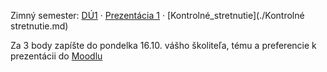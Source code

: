Zimný semester: [DÚ1](./DÚ1.md) · [Prezentácia 1](./Prezentácia_1.md) · [Kontrolné_stretnutie](./Kontrolné stretnutie.md)<br>
<!-- Letný semester: [[DÚ3]] {{Dot}} [[Prezentácia 2]] {{Dot}}  [[Kontrolné stretnutie]] {{Dot}} [[Prezentácia 3]]<br>-->
<!-- Nezabudnite pdf prezentácie odovzdať do Moodlu aspoň hodinu pred začiatkom seminára, resp. kontrolného stretnutia.-->
Za 3 body zapíšte do pondelka 16.10. vášho školiteľa, tému a preferencie k prezentácii do [Moodlu](https://moodle.uniba.sk/mod/assign/view.php?id=40950)
